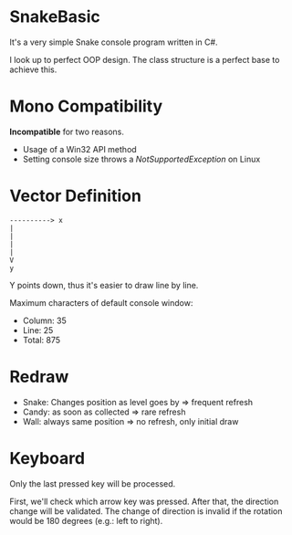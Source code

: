 # SnakeBasic

It's a very simple Snake console program written in C#.

I look up to perfect OOP design. The class structure is a perfect base to achieve this.

# Mono Compatibility

**Incompatible** for two reasons.

* Usage of a Win32 API method
* Setting console size throws a *NotSupportedException* on Linux

# Vector Definition

    ----------> x
    |
    |
    |
    |
    V
    y

Y points down, thus it's easier to draw line by line.

Maximum characters of default console window:

* Column: 35
* Line: 25
* Total: 875

# Redraw

* Snake: Changes position as level goes by => frequent refresh
* Candy: as soon as collected => rare refresh
* Wall: always same position => no refresh, only initial draw

# Keyboard

Only the last pressed key will be processed.

First, we'll check which arrow key was pressed. After that, the direction change will be validated.
The change of direction is invalid if the rotation would be 180 degrees (e.g.: left to right).
